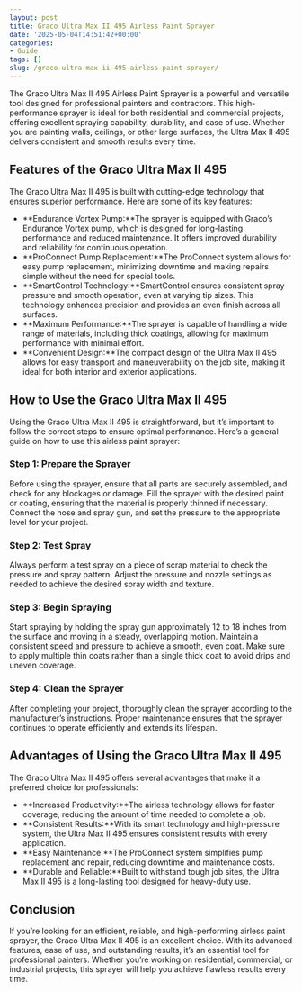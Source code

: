 ```yaml
---
layout: post
title: Graco Ultra Max II 495 Airless Paint Sprayer
date: '2025-05-04T14:51:42+00:00'
categories:
- Guide
tags: []
slug: /graco-ultra-max-ii-495-airless-paint-sprayer/
---
```


The Graco Ultra Max II 495 Airless Paint Sprayer is a powerful and versatile tool designed for professional painters and contractors. This high-performance sprayer is ideal for both residential and commercial projects, offering excellent spraying capability, durability, and ease of use. Whether you are painting walls, ceilings, or other large surfaces, the Ultra Max II 495 delivers consistent and smooth results every time.
## Features of the Graco Ultra Max II 495
The Graco Ultra Max II 495 is built with cutting-edge technology that ensures superior performance. Here are some of its key features:
- **Endurance Vortex Pump:**The sprayer is equipped with Graco’s Endurance Vortex pump, which is designed for long-lasting performance and reduced maintenance. It offers improved durability and reliability for continuous operation.
- **ProConnect Pump Replacement:**The ProConnect system allows for easy pump replacement, minimizing downtime and making repairs simple without the need for special tools.
- **SmartControl Technology:**SmartControl ensures consistent spray pressure and smooth operation, even at varying tip sizes. This technology enhances precision and provides an even finish across all surfaces.
- **Maximum Performance:**The sprayer is capable of handling a wide range of materials, including thick coatings, allowing for maximum performance with minimal effort.
- **Convenient Design:**The compact design of the Ultra Max II 495 allows for easy transport and maneuverability on the job site, making it ideal for both interior and exterior applications.
## How to Use the Graco Ultra Max II 495
Using the Graco Ultra Max II 495 is straightforward, but it’s important to follow the correct steps to ensure optimal performance. Here’s a general guide on how to use this airless paint sprayer:
### Step 1: Prepare the Sprayer
Before using the sprayer, ensure that all parts are securely assembled, and check for any blockages or damage. Fill the sprayer with the desired paint or coating, ensuring that the material is properly thinned if necessary. Connect the hose and spray gun, and set the pressure to the appropriate level for your project.
### Step 2: Test Spray
Always perform a test spray on a piece of scrap material to check the pressure and spray pattern. Adjust the pressure and nozzle settings as needed to achieve the desired spray width and texture.
### Step 3: Begin Spraying
Start spraying by holding the spray gun approximately 12 to 18 inches from the surface and moving in a steady, overlapping motion. Maintain a consistent speed and pressure to achieve a smooth, even coat. Make sure to apply multiple thin coats rather than a single thick coat to avoid drips and uneven coverage.
### Step 4: Clean the Sprayer
After completing your project, thoroughly clean the sprayer according to the manufacturer’s instructions. Proper maintenance ensures that the sprayer continues to operate efficiently and extends its lifespan.
## Advantages of Using the Graco Ultra Max II 495
The Graco Ultra Max II 495 offers several advantages that make it a preferred choice for professionals:
- **Increased Productivity:**The airless technology allows for faster coverage, reducing the amount of time needed to complete a job.
- **Consistent Results:**With its smart technology and high-pressure system, the Ultra Max II 495 ensures consistent results with every application.
- **Easy Maintenance:**The ProConnect system simplifies pump replacement and repair, reducing downtime and maintenance costs.
- **Durable and Reliable:**Built to withstand tough job sites, the Ultra Max II 495 is a long-lasting tool designed for heavy-duty use.
## Conclusion
If you’re looking for an efficient, reliable, and high-performing airless paint sprayer, the Graco Ultra Max II 495 is an excellent choice. With its advanced features, ease of use, and outstanding results, it’s an essential tool for professional painters. Whether you’re working on residential, commercial, or industrial projects, this sprayer will help you achieve flawless results every time.
